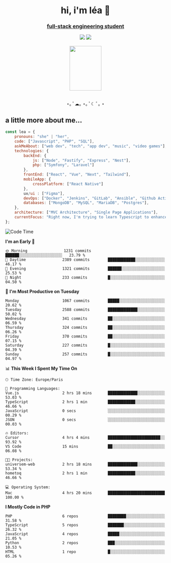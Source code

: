 <h1 align="center">hi, i'm léa 🌙</h1>
<h3 align="center"><ins>full-stack engineering student</ins></h3>  
<div align="center">
  <a href="https://www.linkedin.com/in/lea-reiter22/"><img src="https://img.shields.io/badge/LinkedIn-0077B5?style=for-the-badge&logo=linkedin&logoColor=white"/></a>
  <a href="mailto:lea.reiter@outlook.fr"><img src="https://img.shields.io/badge/Contact-2A2A2A?style=for-the-badge&logo=minutemailer&logoColor=white"/></a>
</div>
<br>
  <div align="center">  <img src="https://github.com/xmnchild/xmnchild/blob/main/1702415560_StardewValleyHappyGreyCat.png" height="140" width="100"/>
</div>
<br>
  <p align="center">
                 ⋆｡ ﾟ☁︎｡ ⋆｡ ﾟ☾ ﾟ｡ ⋆
  </p>
  <h2>a little more about me...</h2>
  
```js
const lea = {
    pronouns: "she" | "her",
    code: ["Javascript", "PHP", "SQL"],
    askMeAbout: ["web dev", "tech", "app dev", "music", "video games"],
    technologies: {
        backEnd: {
            js: ["Node", "Fastify", "Express", "Nest"],
            php: ["Symfony", "Laravel"]
        },
        frontEnd: ["React", "Vue", "Next", "Tailwind"],
        mobileApp: {
            crossPlatform: ["React Native"]
        },
        ux/ui : ["Figma"],
        devOps: ["Docker", "Jenkins", "GitLab", "Ansible", "Github Actions"],
        databases: ["MongoDB", "MySQL", "MariaDB", "Postgres"],
    },
    architecture: ["MVC Architecture", "Single Page Applications"],
    currentFocus: "Right now, I'm trying to learn Typescript to enhance my Javascript development.",
};
```
<!--START_SECTION:waka-->
![Code Time](http://img.shields.io/badge/Code%20Time-246%20hrs%2012%20mins-blue)

**I'm an Early 🐤** 

```text
🌞 Morning                1231 commits        ██████░░░░░░░░░░░░░░░░░░░   23.79 % 
🌆 Daytime                2389 commits        ████████████░░░░░░░░░░░░░   46.17 % 
🌃 Evening                1321 commits        ██████░░░░░░░░░░░░░░░░░░░   25.53 % 
🌙 Night                  233 commits         █░░░░░░░░░░░░░░░░░░░░░░░░   04.50 % 
```
📅 **I'm Most Productive on Tuesday** 

```text
Monday                   1067 commits        █████░░░░░░░░░░░░░░░░░░░░   20.62 % 
Tuesday                  2588 commits        █████████████░░░░░░░░░░░░   50.02 % 
Wednesday                341 commits         ██░░░░░░░░░░░░░░░░░░░░░░░   06.59 % 
Thursday                 324 commits         ██░░░░░░░░░░░░░░░░░░░░░░░   06.26 % 
Friday                   370 commits         ██░░░░░░░░░░░░░░░░░░░░░░░   07.15 % 
Saturday                 227 commits         █░░░░░░░░░░░░░░░░░░░░░░░░   04.39 % 
Sunday                   257 commits         █░░░░░░░░░░░░░░░░░░░░░░░░   04.97 % 
```


📊 **This Week I Spent My Time On** 

```text
🕑︎ Time Zone: Europe/Paris

💬 Programming Languages: 
Vue.js                   2 hrs 18 mins       █████████████░░░░░░░░░░░░   53.03 % 
TypeScript               2 hrs 1 min         ████████████░░░░░░░░░░░░░   46.66 % 
JavaScript               0 secs              ░░░░░░░░░░░░░░░░░░░░░░░░░   00.29 % 
JSON                     0 secs              ░░░░░░░░░░░░░░░░░░░░░░░░░   00.03 % 

🔥 Editors: 
Cursor                   4 hrs 4 mins        ███████████████████████░░   93.92 % 
VS Code                  15 mins             ██░░░░░░░░░░░░░░░░░░░░░░░   06.08 % 

🐱‍💻 Projects: 
universem-web            2 hrs 18 mins       █████████████░░░░░░░░░░░░   53.34 % 
hometoq                  2 hrs 1 min         ████████████░░░░░░░░░░░░░   46.66 % 

💻 Operating System: 
Mac                      4 hrs 20 mins       █████████████████████████   100.00 % 
```

**I Mostly Code in PHP** 

```text
PHP                      6 repos             ████████░░░░░░░░░░░░░░░░░   31.58 % 
TypeScript               5 repos             ███████░░░░░░░░░░░░░░░░░░   26.32 % 
JavaScript               4 repos             █████░░░░░░░░░░░░░░░░░░░░   21.05 % 
Python                   2 repos             ███░░░░░░░░░░░░░░░░░░░░░░   10.53 % 
HTML                     1 repo              █░░░░░░░░░░░░░░░░░░░░░░░░   05.26 % 
```




<!--END_SECTION:waka-->
